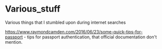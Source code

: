 # Various_stuff
Various things that I stumbled upon during internet searches

https://www.raymondcamden.com/2016/06/23/some-quick-tips-for-passport - tips for passport authentication, that official documentation don't mention.
